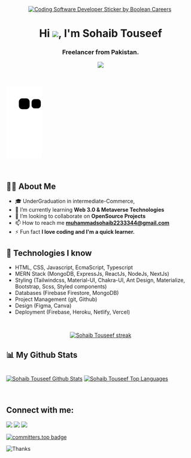 
<p align="center">
<a href ="https://github.com/SohaibTouseef125"><img src="https://media2.giphy.com/media/cUAGuLiEcTBwRfkAQq/giphy.gif?cid=ecf05e474bjrlcjt6yc7w0t20djokbtl9i4e9iqkie9anv8i&amp;rid=giphy.gif&amp;ct=s" alt="Coding Software Developer Sticker by Boolean Careers" style="width: 350px; height: 250px; left: 0px; top: 0px;"></a>&nbsp
</p>


 <h1 align="center">Hi <img src="https://raw.githubusercontent.com/MartinHeinz/MartinHeinz/master/wave.gif" height="30px">, I'm Sohaib Touseef</h1>
 <h3 align="center">Freelancer from Pakistan.</h3>
 <p align="center">
<a href="https://github.com/SohaibTouseef125"><img src="https://readme-typing-svg.herokuapp.com/?lines=MERN%20Stack%20Developer;Web-Developer%20;and;%20Mobile%20App%20developer;Self-taught-Programmer;Node%20Js%20Developer;2%20years%20of%20coding%20experience;Always%20learning%20new%20things&font=Fira%20Code&center=true&width=440&height=45&color=0844a3&vCenter=true&size=22"></a>
</p>
 
 <br/>
 
   ![Snake animation](https://github.com/rafaballerini/rafaballerini/blob/output/github-contribution-grid-snake.svg)


<br/>

 ## 🙋‍♂️ About Me

- 🎓 UnderGraduation in intermediate-Commerce,
- 🌱 I’m currently learning **Web 3.0 & Metaverse Technologies**
- 👯 I’m looking to collaborate on **OpenSource Projects**
- 📫 How to reach me **muhammadsohaib2233344@gmail.com**
- ⚡ Fun fact **I love coding and I'm a quick learner.**
 
 
 
 ## 🚀 Technologies I know

- HTML, CSS, Javascript, EcmaScript, Typescript
- MERN Stack (MongoDB, ExpressJs, ReactJs, NodeJs, NextJs)
- Styling (Tailwindcss, Material-UI, Chakra-UI, Ant Design, Materialize, Bootstrap, Scss, Styled components)
- Databases (Firebase Firestore, MongoDB)
- Project Management (git, Github)
- Design (Figma, Canva)
- Deployment (Firebase, Heroku, Netlify, Vercel)
<br/>
 
 <p align="center">
    <a href="https://github.com/SohaibTouseef125">
        <img title="🔥 Get streak stats for your profile at git.io/streak-stats" alt="Sohaib Touseef streak" src="https://github-readme-streak-stats.herokuapp.com/?user=SohaibTouseef125&theme=black-ice&hide_border=true&stroke=0000&background=060A0CD0"/>
    </a>
</p>
 
 
 ## 📊 My Github Stats

  <br/>
    <a href="https://github.com/SohaibTouseef125"><img alt="Sohaib Touseef Github Stats" src="https://github-readme-stats.vercel.app/api?username=SohaibTouseef125&show_icons=true&count_private=true&theme=react&hide_border=true&bg_color=0D1117" /></a>
  <a href="https://github.com/SohaibTouseef125"><img alt="Sohaib Touseef Top Languages" src="https://github-readme-stats.vercel.app/api/top-langs/?username=SohaibTouseef125&langs_count=8&count_private=true&layout=compact&theme=react&hide_border=true&bg_color=0D1117" /></a>
  <br/>
  
  <br/>
<br/>



## Connect with me:
<p align="left">

<a href = "https://www.linkedin.com/in/sohaib-touseef-12a7b628a/"><img src="https://img.icons8.com/fluent/48/000000/linkedin.png"/></a>
<a href = "https://www.facebook.com/SohaibTouseef"><img src="https://img.icons8.com/fluent/48/000000/twitter.png"/></a>
<a href = "https://www.facebook.com/SohaibTouseef"><img src="https://img.icons8.com/color/48/000000/facebook.png"/></a>

</p>

[![committers.top badge](https://user-badge.committers.top/pakistan/SohaibTouseef125.svg)](https://user-badge.committers.top/pakistan/SohaibTouseef125)

![Thanks](https://github.com/user-attachments/assets/3610ef6c-fff3-4e0b-990c-b02a9951dcc5)
<svg fill="none" viewBox="0 0 800 50" width="800" height="50" xmlns="http://www.w3.org/2000/svg">
	<foreignObject width="100%" height="100%">
		<div xmlns="http://www.w3.org/1999/xhtml">
			<style>
        .marquee {
          height: 50px;	
          overflow: hidden;
          position: relative;
        }
        .marquee strong {
          font-family: "Comic Sans", "Comic Sans MS", Chalkboard, ChalkboardSE-Regular, "Marker Felt", Purisa, "URW Chancery L", cursive, sans-serif !important;
          color: #68de6d;
          position: absolute;
          font-size: 1.2em;
          width: 100%;
          height: 100%;
          margin: 0;
          line-height: 50px;
          text-align: center;

          transform:translateX(100%);

          animation: marquee 7s linear infinite;
        }

        @keyframes marquee {
          0%   { 
            transform: translateX(100%); 		
          }
          100% { 
            transform: translateX(-80%); 
          }
        }
      </style>
      <div class="marquee">
        <strong>Thank You so much for visiting my Github Profile!</strong>
      </div>
		</div>
	</foreignObject>
</svg>
## ❤ Views and Followers
<a href="https://github.com/Meghna-DAS/github-profile-views-counter">
    <img src="https://komarev.com/ghpvc/?username=SohaibTouseef125">
</a>
<a href="https://github.com/SohaibTouseef125?tab=followers"><img src="https://img.shields.io/github/followers/SohaibTouseef125?label=Followers&style=social" alt="GitHub Badge"></a>


 <br/>

 <img align='center'  height="70" alt="Thanks" width="100%" src="./Thanks.svg"/>  
